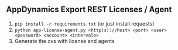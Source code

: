 ## AppDynamics Export REST Licenses / Agent

1. `pip install -r requirements.txt` (or just install requests)
2. `python app-license-agent.py <http(s)://host> <port> <user> <password> <account> <intervalo>`
3. Generate the cvs with license and agents
